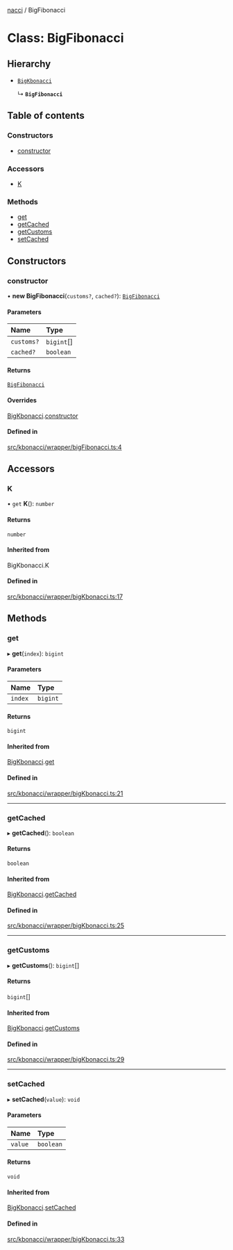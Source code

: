 [nacci](../README.md) / BigFibonacci

# Class: BigFibonacci

## Hierarchy

- [`BigKbonacci`](BigKbonacci.md)

  ↳ **`BigFibonacci`**

## Table of contents

### Constructors

- [constructor](BigFibonacci.md#constructor)

### Accessors

- [K](BigFibonacci.md#k)

### Methods

- [get](BigFibonacci.md#get)
- [getCached](BigFibonacci.md#getcached)
- [getCustoms](BigFibonacci.md#getcustoms)
- [setCached](BigFibonacci.md#setcached)

## Constructors

### constructor

• **new BigFibonacci**(`customs?`, `cached?`): [`BigFibonacci`](BigFibonacci.md)

#### Parameters

| Name       | Type       |
| :--------- | :--------- |
| `customs?` | `bigint`[] |
| `cached?`  | `boolean`  |

#### Returns

[`BigFibonacci`](BigFibonacci.md)

#### Overrides

[BigKbonacci](BigKbonacci.md).[constructor](BigKbonacci.md#constructor)

#### Defined in

[src/kbonacci/wrapper/bigFibonacci.ts:4](https://github.com/havelessbemore/nacci/blob/68d5ad6/src/kbonacci/wrapper/bigFibonacci.ts#L4)

## Accessors

### K

• `get` **K**(): `number`

#### Returns

`number`

#### Inherited from

BigKbonacci.K

#### Defined in

[src/kbonacci/wrapper/bigKbonacci.ts:17](https://github.com/havelessbemore/nacci/blob/68d5ad6/src/kbonacci/wrapper/bigKbonacci.ts#L17)

## Methods

### get

▸ **get**(`index`): `bigint`

#### Parameters

| Name    | Type     |
| :------ | :------- |
| `index` | `bigint` |

#### Returns

`bigint`

#### Inherited from

[BigKbonacci](BigKbonacci.md).[get](BigKbonacci.md#get)

#### Defined in

[src/kbonacci/wrapper/bigKbonacci.ts:21](https://github.com/havelessbemore/nacci/blob/68d5ad6/src/kbonacci/wrapper/bigKbonacci.ts#L21)

---

### getCached

▸ **getCached**(): `boolean`

#### Returns

`boolean`

#### Inherited from

[BigKbonacci](BigKbonacci.md).[getCached](BigKbonacci.md#getcached)

#### Defined in

[src/kbonacci/wrapper/bigKbonacci.ts:25](https://github.com/havelessbemore/nacci/blob/68d5ad6/src/kbonacci/wrapper/bigKbonacci.ts#L25)

---

### getCustoms

▸ **getCustoms**(): `bigint`[]

#### Returns

`bigint`[]

#### Inherited from

[BigKbonacci](BigKbonacci.md).[getCustoms](BigKbonacci.md#getcustoms)

#### Defined in

[src/kbonacci/wrapper/bigKbonacci.ts:29](https://github.com/havelessbemore/nacci/blob/68d5ad6/src/kbonacci/wrapper/bigKbonacci.ts#L29)

---

### setCached

▸ **setCached**(`value`): `void`

#### Parameters

| Name    | Type      |
| :------ | :-------- |
| `value` | `boolean` |

#### Returns

`void`

#### Inherited from

[BigKbonacci](BigKbonacci.md).[setCached](BigKbonacci.md#setcached)

#### Defined in

[src/kbonacci/wrapper/bigKbonacci.ts:33](https://github.com/havelessbemore/nacci/blob/68d5ad6/src/kbonacci/wrapper/bigKbonacci.ts#L33)

